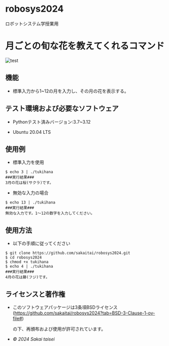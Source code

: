 # robosys2024
ロボットシステム学授業用

# 月ごとの旬な花を教えてくれるコマンド
![test](https://github.com/sakaitai/robosys2024/actions/workflows/test.yml/badge.svg)

## 機能
- 標準入力から1~12の月を入力し、その月の花を表示する。

## テスト環境および必要なソフトウェア
- Pythonテスト済みバージョン:3.7~3.12
  
- Ubuntu 20.04 LTS
 
 ## 使用例
- 標準入力を使用
  
```
$ echo 3 | ./tukihana
###実行結果###
3月の花は桜(サクラ)です。
```
  
- 無効な入力の場合

  
```
$ echo 13 | ./tukihana
###実行結果### 
無効な入力です。1〜12の数字を入力してください。
``` 

## 使用方法
- 以下の手順に従ってください

```
$ git clone https://github.com/sakaitai/robosys2024.git
$ cd robosys2024
$ chmod +x tukihana
$ echo 4 | ./tukihana
###実行結果###
4月の花は藤(フジ)です。
```

## ライセンスと著作権
- このソフトウェアパッケージは3条項BSDライセンス(https://github.com/sakaitai/robosys2024?tab=BSD-3-Clause-1-ov-file#)

  の下、再頒布および使用が許可されています。
-  *© 2024 Sakai taisei*
